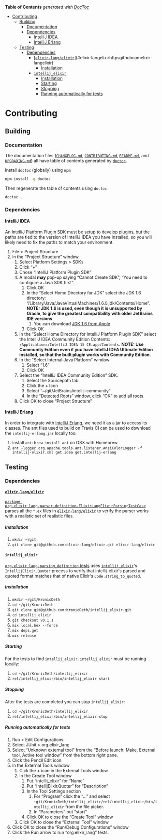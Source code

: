<!-- START doctoc generated TOC please keep comment here to allow auto update -->
<!-- DON'T EDIT THIS SECTION, INSTEAD RE-RUN doctoc TO UPDATE -->
**Table of Contents**  *generated with [DocToc](https://github.com/thlorenz/doctoc)*

- [Contributing](#contributing)
  - [Building](#building)
    - [Documentation](#documentation)
    - [Dependencies](#dependencies)
      - [IntelliJ IDEA](#intellij-idea)
      - [IntelliJ Erlang](#intellij-erlang)
  - [Testing](#testing)
    - [Dependencies](#dependencies-1)
      - [[`elixir-lang/elixir`](https://github.com/elixir-lang/elixir)](#elixir-langelixirhttpsgithubcomelixir-langelixir)
        - [Installation](#installation)
      - [`intellij_elixir`](#intellij_elixir)
        - [Installation](#installation-1)
        - [Starting](#starting)
        - [Stopping](#stopping)
        - [Running automatically for tests](#running-automatically-for-tests)

<!-- END doctoc generated TOC please keep comment here to allow auto update -->

# Contributing

## Building

### Documentation

The documentation files ([`CHANGELOG.md`](CHANGELOG.md), [`CONTRIBUTING.md`](CONTRIBUTING.md), [`README.md`](README.md),
and [`UPGRADING.md`](UPGRADING.md)) all have table of contents generated by
[`doctoc`](https://github.com/thlorenz/doctoc).

Install `doctoc` (globally) using `npm`

```sh
npm install -g doctoc
```

Then regenerate the table of contents using `doctoc`

```sh
doctoc .
```

### Dependencies

#### IntelliJ IDEA

An IntelliJ Platform Plugin SDK must be setup to develop plugins, but the paths are tied to the version of IntellIJ IDEA
you have installed, so you will likely need to fix the paths to match your environment.

1. File > Project Structure
2. In the “Project Structure” window
    1. Select Platform Settings > SDKs
    2. Click “+”
    3. Chose “IntelliJ Platform Plugin SDK”
    4. A modal **may** pop-up saying “Cannot Create SDK”, “You need to configure a Java SDK first”.
        1. Click OK
        2. In the “Select Home Directory for JDK” select the JDK 1.6 directory:
           “/Library/Java/JavaVirtualMachines/1.6.0.jdk/Contents/Home”.
           **NOTE: JDK 1.6 is used, even though it is unsupported by Oracle, to give the greatest compatibility with
                   older JetBrains IDE versions**
            1. You can download [JDK 1.6 from Apple](https://support.apple.com/kb/DL1572?locale=en_US)
        3. Click OK
    5. In the “Select Home Directory for IntelliJ Platform Plugin SDK” select the IntelliJ IDEA Community Edition
       Contents: `/Applications/IntelliJ IDEA 15 CE.app/Contents`.
        **NOTE: Use Community Edition even if you have IntelliJ IDEA Ultimate Edition installed, so that the built
                plugin works with Community Edition.**
    6. In the “Select Internal Java  Platform” window
        1. Select “1.6”
        2. Click OK
    7. Select the “IntelliJ IDEA Community Edition” SDK.
        1. Select the Sourcepath tab
        2. Click the + Icon
        3. Select “~/git/JetBrains/intellij-community”
        4. In the “Detected Roots” window, click “OK” to add all roots.
    8. Click OK to close “Project Structure”

#### IntelliJ Erlang

In order to integrate with [IntelliJ Erlang](https://github.com/ignatov/intellij-erlang), we need it as a jar to access
its classes.  The ant files used to build on Travis CI can be used to download the `intellij-erlang.jar` locally too.

1. Install `ant`: `brew install ant` on OSX with Homebrew.
2. `ant -logger org.apache.tools.ant.listener.AnsiColorLogger -f intellij-elixir.xml get.idea get.intellij-erlang`

## Testing

### Dependencies

#### [`elixir-lang/elixir`](https://github.com/elixir-lang/elixir)

[`package org.elixir_lang.parser_definition.ElixirLangElixirParsingTestCase`](https://github.com/KronicDeth/intellij-elixir/blob/master/tests/org/elixir_lang/parser_definition/ElixirLangElixirParsingTestCase.java)
parses all the `*.ex` files in [`elixir-lang/elixir`](https://github.com/elixir-lang/elixir) to verify the parser works
with a realistic set of realistic files.

##### Installation

1. `mkdir ~/git`
2. `git clone git@github.com:elixir-lang/elixir.git elixir-lang/elixir`

#### `intellij_elixir`
[`org.elixir_lang.parsing_definition` tests](tests/org/elixir_lang.parsing_definition) uses
[`intellij_elixir`](https://github.com/KronicDeth/intellij_elixir)'s `IntellijElixir.Quoter` process to verify that
intellij-elixir's parsed and quoted format matches that of native Elixir's `Code.string_to_quoted`.

##### Installation

1. `mkdir ~/git/KronicDeth`
2. `cd ~/git/KronicDeth`
3. `git clone git@github.com:KronicDeth/intellij_elixir.git`
4. `cd intellij_elixir`
5. `git checkout v0.1.1`
6. `mix local.hex --force`
7. `mix deps.get`
8. `mix release`

##### Starting

For the tests to find `intellij_elixir`, `intellij_elixir` must be running locally:

1. `cd ~/git/KronicDeth/intellij_elixir`
2. `rel/intellij_elixir/bin/intellij_elixir start`

##### Stopping

After the tests are completed you can stop `intellij_elixir`:

1. `cd ~/git/KronicDeth/intellij_elixir`
2. `rel/intellij_elixir/bin/intellij_elixir stop`

##### Running automatically for tests

1. Run > Edit Configurations
2. Select JUnit > org.elixir_lang
3. Select “Unknown external tool” from the “Before launch: Make, External tool, Active tool window” from the bottom
   right pane.
4. Click the Pencil Edit icon
5. In the External Tools window
    1. Cick the + icon in the External Tools window
    2. In the Create Tool window
        1. Put “intellij_elixir” for “Name”
        2. Put “IntellijElixir.Quoter” for “Description”
        3. In the Tool Settings section
            1. For “Program” click the “…” and select
               `~git/KronicDeth/intellij_elixir/rel/intellij_elixir/bin/intellij_elixir` from the file picker.
            2. In “Parameters” put “start”
        4. Click OK to close the “Create Tool” window
    3. Click OK to close the “External Tool” window
6. Click OK to close the “Run/Debug Configurations” window
7. Click the Run arrow to run “org.elixir_lang” tests.
